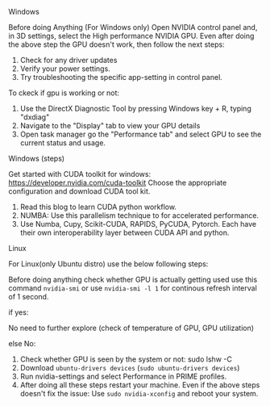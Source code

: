 Windows

Before doing Anything (For Windows only) 
Open NVIDIA control panel and, in 3D settings, select the High performance NVIDIA GPU. 
Even after doing the above step the GPU doesn't work, then follow the next steps: 
1) Check for any driver updates 
2) Verify your power settings. 
3) Try troubleshooting the specific app-setting in control panel. 

To ckeck if gpu is working or not: 

1) Use the DirectX Diagnostic Tool by pressing Windows key + R, typing "dxdiag"
2) Navigate to the "Display" tab to view your GPU details
3) Open task manager go the "Performance tab" and select GPU to see the current status and usage.




Windows (steps) 

Get started with CUDA toolkit for windows: https://developer.nvidia.com/cuda-toolkit
Choose the appropriate configuration and download CUDA tool kit. 

1) Read this blog to learn CUDA python workflow. 
2) NUMBA: Use this parallelism technique to for accelerated performance. 
3) Use Numba, Cupy, Scikit-CUDA, RAPIDS, PyCUDA, Pytorch. Each have their own interoperability layer between CUDA API and python. 



Linux

For Linux(only Ubuntu distro) use the below following steps: 


Before doing anything check whether GPU is actually getting used
use this command `nvidia-smi` or use `nvidia-smi -l 1` for continous refresh interval of 1 second.

if yes: 

No need to further explore (check of temperature of GPU, GPU utilization)

else No: 

1) Check whether GPU is seen by the system or not: sudo lshw -C
2) Download `ubuntu-drivers devices` (`sudo ubuntu-drivers devices`)	
3) Run nvidia-settings and select Performance in PRIME profiles.
4) After doing all these steps restart your machine. 
Even if the above steps doesn't fix the issue: 
Use `sudo nvidia-xconfig` and reboot your system. 

